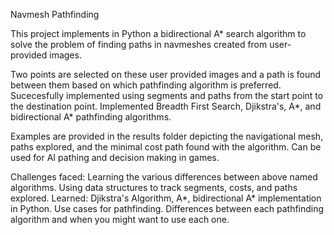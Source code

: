 Navmesh Pathfinding 

This project implements in Python a bidirectional A* search algorithm to solve the problem of finding paths in navmeshes created from user-provided images.

Two points are selected on these user provided images and a path is found between them based on which pathfinding algorithm is preferred. Sucecesfully implemented using segments and paths from the start point to the destination point. Implemented Breadth First Search, Djikstra's, A*, and bidirectional A* pathfinding algorithms.

Examples are provided in the results folder depicting the navigational mesh, paths explored, and the minimal cost path found with the algorithm. Can be used for AI pathing and decision making in games.

Challenges faced: Learning the various differences between above named algorithms. Using data structures to track segments, costs, and paths explored.
Learned: Djikstra's Algorithm, A*, bidirectional A* implementation in Python. Use cases for pathfinding. Differences between each pathfinding algorithm and when you might want to use each one.
